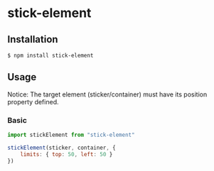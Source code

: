 # stick-element

## Installation

`$ npm install stick-element`

## Usage

Notice: The target element (sticker/container) must have its position property defined.

### Basic
```js
import stickElement from "stick-element"

stickElement(sticker, container, {
    limits: { top: 50, left: 50 }
})
```